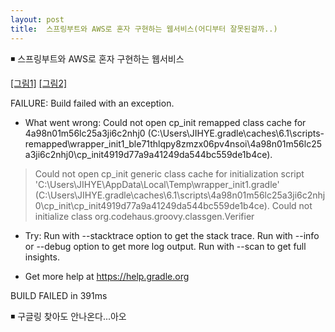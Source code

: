 ```yaml
---
layout: post
title:  스프링부트와 AWS로 혼자 구현하는 웹서비스(어디부터 잘못된걸까..)
---
```


◾ 스프링부트와 AWS로 혼자 구현하는 웹서비스 


[[그림1]](https://wisdompark.github.io/images/2020_캡처.PNG)
[[그림2]](https://wisdompark.github.io/images/2020_캡처1.PNG)


FAILURE: Build failed with an exception.

* What went wrong:
Could not open cp_init remapped class cache for 4a98n01m56lc25a3ji6c2nhj0 (C:\Users\JIHYE\.gradle\caches\6.1\scripts-remapped\wrapper_init1_ble71thlqpy8zmzx06pv4nsoi\4a98n01m56lc25a3ji6c2nhj0\cp_init4919d77a9a41249da544bc559de1b4ce).
> Could not open cp_init generic class cache for initialization script 'C:\Users\JIHYE\AppData\Local\Temp\wrapper_init1.gradle' (C:\Users\JIHYE\.gradle\caches\6.1\scripts\4a98n01m56lc25a3ji6c2nhj0\cp_init\cp_init4919d77a9a41249da544bc559de1b4ce).
   > Could not initialize class org.codehaus.groovy.classgen.Verifier

* Try:
Run with --stacktrace option to get the stack trace. Run with --info or --debug option to get more log output. Run with --scan to get full insights.

* Get more help at https://help.gradle.org

BUILD FAILED in 391ms


◾ 구글링 찾아도 안나온다...아오
